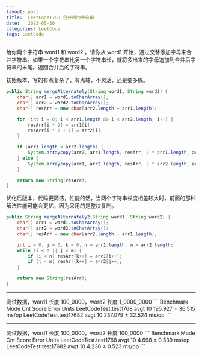 ```yaml
---
layout: post
title:  LeetCode1768 合并后的字符串
date:   2023-05-30
categories: LeetCode
tags: LeetCode 
---
```

给你两个字符串 word1 和 word2 。请你从 word1 开始，通过交替添加字母来合并字符串。如果一个字符串比另一个字符串长，就将多出来的字母追加到合并后字符串的末尾。返回合并后的字符串。
<!--more-->

初始版本，写的有点复杂了，有点轴，不灵活，还是要多练。
```java
public String mergeAlternately(String word1, String word2) {
    char[] arr1 = word1.toCharArray();
    char[] arr2 = word2.toCharArray();
    char[] resArr = new char[arr2.length + arr1.length];

    for (int i = 0; i < arr1.length && i < arr2.length; i++) {
        resArr[i * 2] = arr1[i];
        resArr[i * 2 + 1] = arr2[i];
    }

    if (arr1.length < arr2.length) {
        System.arraycopy(arr2, arr1.length, resArr, 2 * arr1.length, arr2.length - arr1.length);
    } else {
        System.arraycopy(arr1, arr2.length, resArr, 2 * arr2.length, arr1.length - arr2.length);
    }

    return new String(resArr);
}
```

优化后版本，代码更简洁，性能的话，当两个字符串长度相差较大时，前面的那种解法性能可能会更优，因为采用的是整块复制。
```java
public String mergeAlternately2(String word1, String word2) {
    char[] arr1 = word1.toCharArray();
    char[] arr2 = word2.toCharArray();
    char[] resArr = new char[arr2.length + arr1.length];

    int i = 0, j = 0, k = 0, n = arr1.length, m = arr2.length;
    while (i < n || j < m) {
        if (i < n) resArr[k++] = arr1[i++];
        if (j < m) resArr[k++] = arr2[j++];
    }

    return new String(resArr);
}
```

<hr/>
测试数据，word1 长度 100_0000，word2 长度 1_0000_0000
```
Benchmark               Mode  Cnt    Score    Error  Units
LeetCodeTest.test1768   avgt   10  195.927 ± 36.515  ms/op
LeetCodeTest.test17682  avgt   10  237.079 ± 32.524  ms/op
```

<hr/>
测试数据，word1 长度 100_0000，word2 长度 100_0000
```
Benchmark               Mode  Cnt  Score   Error  Units
LeetCodeTest.test1768   avgt   10  4.698 ± 0.539  ms/op
LeetCodeTest.test17682  avgt   10  4.236 ± 0.523  ms/op
```